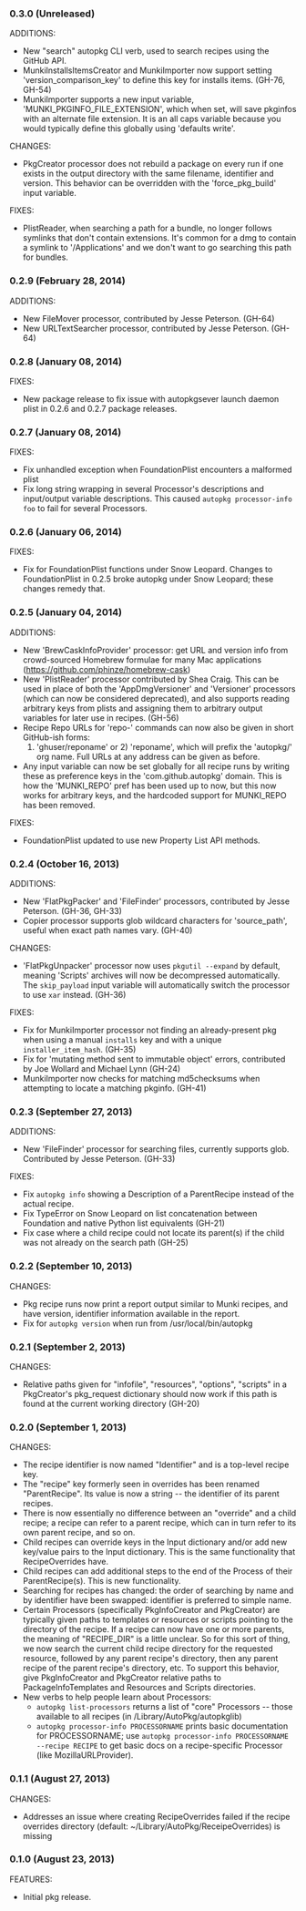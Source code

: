 ### 0.3.0 (Unreleased)

ADDITIONS:

- New "search" autopkg CLI verb, used to search recipes using the GitHub API.
- MunkiInstallsItemsCreator and MunkiImporter now support setting 'version_comparison_key' to define this key for installs items. (GH-76, GH-54)
- MunkiImporter supports a new input variable, 'MUNKI_PKGINFO_FILE_EXTENSION', which when set, will save pkginfos with an alternate file extension. It is an all caps variable because you would typically define this globally using 'defaults write'.

CHANGES:

- PkgCreator processor does not rebuild a package on every run if one exists in the output directory with the same filename, identifier and version. This behavior can be overridden with the 'force_pkg_build' input variable.

FIXES:

- PlistReader, when searching a path for a bundle, no longer follows symlinks that don't contain extensions. It's common for a dmg to contain a symlink to '/Applications' and we don't want to go searching this path for bundles.

### 0.2.9 (February 28, 2014)

ADDITIONS:

- New FileMover processor, contributed by Jesse Peterson. (GH-64)
- New URLTextSearcher processor, contributed by Jesse Peterson. (GH-64)

### 0.2.8 (January 08, 2014)

FIXES:
- New package release to fix issue with autopkgsever launch daemon plist in 0.2.6 and 0.2.7 package releases.

### 0.2.7 (January 08, 2014)

FIXES:

- Fix unhandled exception when FoundationPlist encounters a malformed plist
- Fix long string wrapping in several Processor's descriptions and input/output variable descriptions. This caused `autopkg processor-info foo` to fail for several Processors.

### 0.2.6 (January 06, 2014)

FIXES:

- Fix for FoundationPlist functions under Snow Leopard. Changes to FoundationPlist in 0.2.5 broke autopkg under Snow Leopard; these changes remedy that.

### 0.2.5 (January 04, 2014)

ADDITIONS:

- New 'BrewCaskInfoProvider' processor: get URL and version info from crowd-sourced
  Homebrew formulae for many Mac applications (https://github.com/phinze/homebrew-cask)
- New 'PlistReader' processor contributed by Shea Craig. This can be used in place 
  of both the 'AppDmgVersioner' and 'Versioner' processors (which can now be considered 
  deprecated), and also supports reading arbitrary keys from plists and assigning them
  to arbitrary output variables for later use in recipes. (GH-56)
- Recipe Repo URLs for 'repo-' commands can now also be given in short GitHub-ish forms:
  1) 'ghuser/reponame' or 2) 'reponame', which will prefix the 'autopkg/' org name.
  Full URLs at any address can be given as before.
- Any input variable can now be set globally for all recipe runs by writing these as
  preference keys in the 'com.github.autopkg' domain. This is how the 'MUNKI_REPO' pref
  has been used up to now, but this now works for arbitrary keys, and the hardcoded
  support for MUNKI_REPO has been removed.

FIXES:

- FoundationPlist updated to use new Property List API methods.

### 0.2.4 (October 16, 2013)

ADDITIONS:

- New 'FlatPkgPacker' and 'FileFinder' processors, contributed by Jesse Peterson. (GH-36, GH-33)
- Copier processor supports glob wildcard characters for 'source_path', useful when
  exact path names vary. (GH-40)

CHANGES:

- 'FlatPkgUnpacker' processor now uses `pkgutil --expand` by default, meaning 'Scripts'
  archives will now be decompressed automatically. The `skip_payload` input variable
  will automatically switch the processor to use `xar` instead. (GH-36)

FIXES:

- Fix for MunkiImporter processor not finding an already-present pkg when using
  a manual `installs` key and with a unique `installer_item_hash`. (GH-35)
- Fix for 'mutating method sent to immutable object' errors, contributed by Joe
  Wollard and Michael Lynn (GH-24)
- MunkiImporter now checks for matching md5checksums when attempting to locate a matching
  pkginfo. (GH-41)

### 0.2.3 (September 27, 2013)

ADDITIONS:

- New 'FileFinder' processor for searching files, currently supports glob.
  Contributed by Jesse Peterson. (GH-33)

FIXES:

- Fix `autopkg info` showing a Description of a ParentRecipe instead of the actual recipe.
- Fix TypeError on Snow Leopard on list concatenation between Foundation and native Python list equivalents (GH-21)
- Fix case where a child recipe could not locate its parent(s) if the child was not already on the search path (GH-25)

### 0.2.2 (September 10, 2013)

CHANGES:

- Pkg recipe runs now print a report output similar to Munki recipes, and have version, identifier information available in the report.
- Fix for `autopkg version` when run from /usr/local/bin/autopkg

### 0.2.1 (September 2, 2013)

CHANGES:

- Relative paths given for "infofile", "resources", "options", "scripts" in a PkgCreator's pkg_request dictionary should now work if this path is found at the current working directory (GH-20)

### 0.2.0 (September 1, 2013)

CHANGES:

- The recipe identifier is now named "Identifier" and is a top-level recipe key. 
- The "recipe" key formerly seen in overrides has been renamed "ParentRecipe". Its value is now a string -- the identifier of its parent recipes.
- There is now essentially no difference between an "override" and a child recipe; a recipe can refer to a parent recipe, which can in turn refer to its own parent recipe, and so on.
- Child recipes can override keys in the Input dictionary and/or add new key/value pairs to the Input dictionary. This is the same functionality that RecipeOverrides have.
- Child recipes can add additional steps to the end of the Process of their ParentRecipe(s).  This is new functionality.
- Searching for recipes has changed: the order of searching by name and by identifier have been swapped: identifier is preferred to simple name.
- Certain Processors (specifically PkgInfoCreator and PkgCreator) are typically given paths to templates or resources or scripts pointing to the directory of the recipe. If a recipe can now have one or more parents, the meaning of "RECIPE_DIR" is a little unclear. So for this sort of thing, we now search the current child recipe directory for the requested resource, followed by any parent recipe's directory, then any parent recipe of the parent recipe's directory, etc. To support this behavior, give PkgInfoCreator and PkgCreator relative paths to PackageInfoTemplates and Resources and Scripts directories.
- New verbs to help people learn about Processors:
    - `autopkg list-processors` returns a list of "core" Processors -- those available to all recipes (in /Library/AutoPkg/autopkglib)
    - `autopkg processor-info PROCESSORNAME` prints basic documentation for PROCESSORNAME; use `autopkg processor-info PROCESSORNAME --recipe RECIPE` to get basic docs on a recipe-specific Processor (like MozillaURLProvider).

### 0.1.1 (August 27, 2013)

CHANGES:

  - Addresses an issue where creating RecipeOverrides failed if the recipe overrides directory (default: ~/Library/AutoPkg/ReceipeOverrides) is missing

### 0.1.0 (August 23, 2013)

FEATURES:

  - Initial pkg release.
